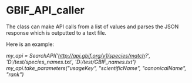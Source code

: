 GBIF_API_caller
===============

The class can make API calls from a list of values and parses the JSON response which is outputted to a text file.

Here is an example:

*my_api = SearchAPI('http://api.gbif.org/v1/species/match?', 'D:/test/species_names.txt', 'D:/test/GBIF_names.txt')*
*my_api.take_parameters("usageKey", "scientificName", "canonicalName", "rank")*

